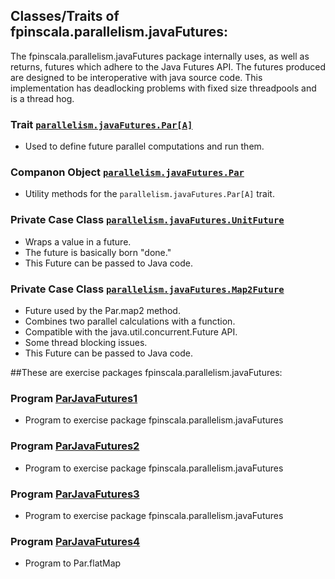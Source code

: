 ## Classes/Traits of fpinscala.parallelism.javaFutures:

The fpinscala.parallelism.javaFutures package internally uses, as well as
returns, futures which adhere to the Java Futures API.  The futures produced
are designed to be interoperative with java source code.  This implementation
has deadlocking problems with fixed size threadpools and is a thread hog.

### Trait [`parallelism.javaFutures.Par[A]`](parallelismJavaFutures.scala#L30-L115)
* Used to define future parallel computations and run them.

### Companon Object [`parallelism.javaFutures.Par`](parallelismJavaFutures.scala#L117-L237)
* Utility methods for the `parallelism.javaFutures.Par[A]` trait.

### Private Case Class [`parallelism.javaFutures.UnitFuture`](parallelismJavaFutures.scala#L239-L251)
* Wraps a value in a future.
* The future is basically born "done."
* This Future can be passed to Java code.

### Private Case Class [`parallelism.javaFutures.Map2Future`](parallelismJavaFutures.scala#L253-L415)
* Future used by the Par.map2 method.
* Combines two parallel calculations with a function.
* Compatible with the java.util.concurrent.Future API.
* Some thread blocking issues.
* This Future can be passed to Java code.

##These are exercise packages fpinscala.parallelism.javaFutures:

### Program [ParJavaFutures1](exerciseCode/ParJavaFutures1.scala)
* Program to exercise package fpinscala.parallelism.javaFutures

### Program [ParJavaFutures2](exerciseCode/ParJavaFutures2.scala)
* Program to exercise package fpinscala.parallelism.javaFutures

### Program [ParJavaFutures3](exerciseCode/ParJavaFutures3.scala)
* Program to exercise package fpinscala.parallelism.javaFutures

### Program [ParJavaFutures4](exerciseCode/ParJavaFutures4.scala)
* Program to Par.flatMap

